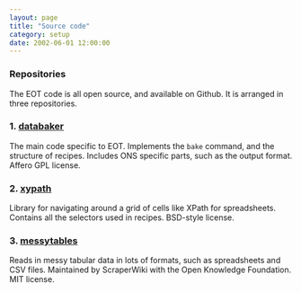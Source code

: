 ```yaml
---
layout: page
title: "Source code"
category: setup
date: 2002-06-01 12:00:00
---
```


### Repositories

The EOT code is all open source, and available on Github. It is arranged in
three repositories.

### 1. [databaker](https://github.com/scraperwiki/databaker)

The main code specific to EOT. Implements the `bake` command, and the 
structure of recipes. Includes ONS specific parts, such as the output format. Affero 
GPL license.

### 2. [xypath](https://github.com/scraperwiki/xypath)

Library for navigating around a grid of cells like XPath for spreadsheets.
Contains all the selectors used in recipes. BSD-style license.

### 3. [messytables](https://github.com/okfn/messytables)

Reads in messy tabular data in lots of formats, such as spreadsheets
and CSV files.  Maintained by ScraperWiki with the Open Knowledge Foundation.
MIT license.

